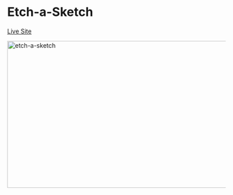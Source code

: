 # Etch-a-Sketch

[Live Site](https://dayo-akinsola.github.io/Etch-a-Sketch/)

<img src="https://i.imgur.com/J544aPu.png" alt="etch-a-sketch" width=768 height=340 />
